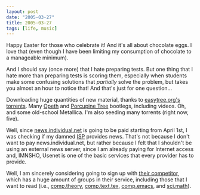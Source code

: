 ```yaml
---
layout: post
date: "2005-03-27"
title: 2005-03-27
tags: [life, music]
---
```

Happy Easter for those who celebrate it! And it's all about
chocolate eggs. I love that (even though I have been limiting my
consumption of chocolate to a manageable minimum).

And I should say (once more) that I hate preparing tests. But one
thing that I hate more than preparing tests is scoring them,
especially when students make some confusing solutions that
*partially* solve the problem, but takes you almost an hour to
notice that! And that's just for one question...

Downloading huge quantities of new material, thanks to
[easytree.org's torrents](http://www.easytree.org/). Many
[Opeth](http://www.opeth.com/) and
[Porcupine Tree](http://www.porcupinetree.com/) bootlegs, including
videos. Oh, and some old-school Metallica. I'm also seeding many
torrents (right now, five).

Well, since [news.individual.net](http://news.individual.net/) is
going to be paid starting from April 1st, I was checking if my
damned [ISP](http://www.uol.com.br/) provides news. That's not
because I don't want to pay news.individual.net, but rather because
I felt that I shouldn't be using an external news server, since I
am already paying for Internet access and, IMNSHO, Usenet is one of
the basic services that every provider has to provide.

Well, I am sincerely considering going to sign up with
[their competitor](http://www.terra.com.br/), which has a huge
amount of groups in their service, including those that I want to
read (i.e., [comp.theory](news:comp.theory),
[comp.text.tex](news:comp.text.tex), [comp.emacs](news:comp.emacs),
and [sci.math](news:sci.math)).


